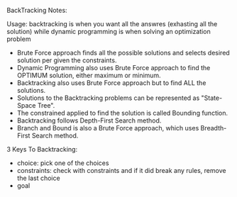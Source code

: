 BackTracking Notes:

Usage: 
backtracking is when you want all the answres (exhasting all the solution)
while dynamic programming is when solving an optimization problem

- Brute Force approach finds all the possible solutions and selects desired solution per given the constraints.
- Dynamic Programming also uses Brute Force approach to find the OPTIMUM solution, either maximum or minimum.
- Backtracking also uses Brute Force approach but to find ALL the solutions.
- Solutions to the Backtracking problems can be represented as "State-Space Tree".
- The constrained applied to find the solution is called Bounding function.
- Backtracking follows Depth-First Search method.
- Branch and Bound is also a Brute Force approach, which uses Breadth-First Search method.

3 Keys To Backtracking:
- choice: pick one of the choices
- constraints: check with constraints and if it did break any rules, remove the last choice
- goal